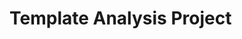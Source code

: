 # Template Analysis Project <Title of Project Goes Here>
Short description of project goes here

## Author Contact
contact name: user@example.com
alternative contact name: user2@example.com

### Usage and license information

If you use or are inspired by code in this repository please cite the following work or contact me about how to cite. Please also see [license information](LICENSE).

Example et al. (Year) Title. Journal vol:pp-pp. [doi_link]()

## Table of Contents

- `src/`: project functions (in R this is often the `R/` directory)
- `data/`: raw data files (may or may not exist depending on the size of data. Can always exclude from `git` source by adding to `.gitignore`)
- `docs/`: 
- `ext/`: external files. May include things such as pre-trained model files...
- `analysis/`: executable or notebook files with clear *separation of concerns*
- `README.md`: project summary
- `requirements.txt`: list of project dependencies (`python` convention, `DESCRIPTION` file for `R`)
- `.gitignore`: files and directories to exclude for git tracking.

## Installation 
This section should information about how to get your project up an running (either environment handling, container, install from package manager/github, build from source or all of the above)

## Usage Example
This section should include a simple example of how to use your project.
